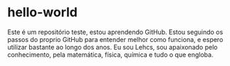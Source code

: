 # hello-world
Este é um repositório teste, estou aprendendo GitHub.
Estou seguindo os passos do proprio GitHub para entender melhor como funciona, e espero utilizar bastante ao longo dos anos.
Eu sou Lehcs, sou apaixonado pelo conhecimento, pela matemática, física, química e tudo o que engloba.
